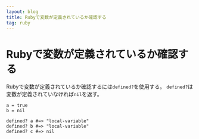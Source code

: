 ```yaml
---
layout: blog
title: Rubyで変数が定義されているか確認する
tag: ruby
---
```


# Rubyで変数が定義されているか確認する

Rubyで変数が定義されているか確認するには`defined?`を使用する。
`defined?`は変数が定義されていなければ`nil`を返す。

~~~~
a = true
b = nil

defined? a #=> "local-variable"
defined? b #=> "local-variable"
defined? c #=> nil
~~~~
